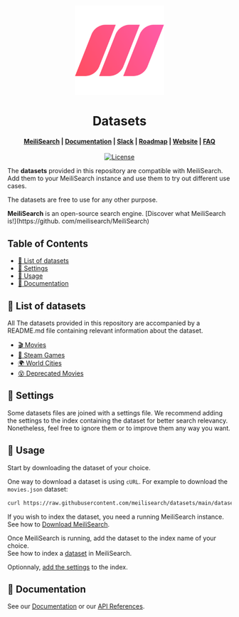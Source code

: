 <p align="center">
  <img src="https://github.com/meilisearch/integration-guides/blob/main/assets/logos/logo.svg" alt="MeiliSearch open datasets" width="200" height="200" />
</p>

<h1 align="center">Datasets</h1>

<h4 align="center">
  <a href="https://github.com/meilisearch/MeiliSearch">MeiliSearch</a> |
  <a href="https://docs.meilisearch.com">Documentation</a> |
  <a href="https://slack.meilisearch.com">Slack</a> |
  <a href="https://roadmap.meilisearch.com/tabs/1-under-consideration">Roadmap</a> |
  <a href="https://www.meilisearch.com">Website</a> |
  <a href="https://docs.meilisearch.com/faq">FAQ</a>
</h4>

<p align="center">
  <a href="https://github.com/meilisearch/datasets/blob/main/LICENSE"><img src="https://img.shields.io/badge/license-MIT-informational" alt="License"></a>
</p>


The **datasets** provided in this repository are compatible with MeiliSearch. Add them to your MeiliSearch instance and use them to try out different use cases.

The datasets are free to use for any other purpose.

**MeiliSearch** is an open-source search engine. [Discover what MeiliSearch is!](https://github.
com/meilisearch/MeiliSearch)

## Table of Contents <!-- omit in toc -->

- [🎁 List of datasets](#-list-of-datasets)
- [💅 Settings](#-Requirements)
- [🚗 Usage](#-Usage)
- [📖 Documentation](#-documentation)

## 🎁 List of datasets

All The datasets provided in this repository are accompanied by a README.md file containing relevant information about the dataset.

- [🎬 Movies](./datasets/movies)
- [👾 Steam Games](./datasets/steam)
- [🌍 World Cities](./datasets/world_cities)
- [😵 Deprecated Movies](./datasets/deprecated_movies)

## 💅 Settings

Some datasets files are joined with a settings file. We recommend adding the settings to the index containing the dataset for better search relevancy. Nonetheless, feel free to ignore them or to improve them any way you want.

## 🚗 Usage

Start by downloading the dataset of your choice.

One way to download a dataset is using `cURL`. For example to download the `movies.json` dataset:

```bash
curl https://raw.githubusercontent.com/meilisearch/datasets/main/datasets/movies/movies.json --output movies.json
```

If you wish to index the dataset, you need a running MeiliSearch instance. See how to [Download MeiliSearch](https://docs.meilisearch.com/learn/getting_started/installation.html).

Once MeiliSearch is running, add the dataset to the index name of your choice.<br>
See how to index a [dataset](https://docs.meilisearch.com/reference/api/documents.html#add-or-replace-documents) in MeiliSearch.

Optionnaly, [add the settings](https://docs.meilisearch.com/reference/api/settings.html#update-settings) to the index.

## 📖 Documentation

See our [Documentation](https://docs.meilisearch.com/learn/tutorials/getting_started.html) or our [API References](https://docs.meilisearch.com/reference/api/).
